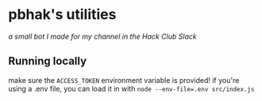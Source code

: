 # pbhak's utilities
_a small bot I made for my channel in the Hack Club Slack_

## Running locally
make sure the `ACCESS_TOKEN` environment variable is provided!
if you're using a .env file, you can load it in with `node --env-file=.env src/index.js`